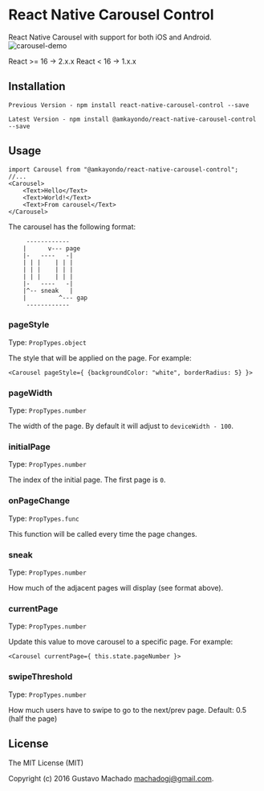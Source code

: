 # React Native Carousel Control

React Native Carousel with support for both iOS and Android.
![carousel-demo](https://cloud.githubusercontent.com/assets/671212/13221426/1cc2d1fc-d95a-11e5-88d2-3c4d738814e9.gif)

React >= 16 -> 2.x.x
React <  16 -> 1.x.x

## Installation

```
Previous Version - npm install react-native-carousel-control --save
```
```
Latest Version - npm install @amkayondo/react-native-carousel-control --save
```
## Usage

```
import Carousel from "@amkayondo/react-native-carousel-control";
//...
<Carousel>
    <Text>Hello</Text>
    <Text>World!</Text>
    <Text>From carousel</Text>
</Carousel>
```

The carousel has the following format:

```
     ------------
    |      v--- page
    |-   ----   -|
    | | |    | | |
    | | |    | | |
    | | |    | | |
    |-   ----   -|
    |^-- sneak   |
    |         ^--- gap
     ------------
```

### pageStyle

Type: `PropTypes.object`

The style that will be applied on the page. For example:

```
<Carousel pageStyle={ {backgroundColor: "white", borderRadius: 5} }>
```

### pageWidth

Type: `PropTypes.number`

The width of the page. By default it will adjust to `deviceWidth - 100`.

### initialPage

Type: `PropTypes.number`

The index of the initial page. The first page is `0`.

### onPageChange

Type: `PropTypes.func`

This function will be called every time the page changes.

### sneak

Type: `PropTypes.number`

How much of the adjacent pages will display (see format above).

### currentPage

Type: `PropTypes.number`

Update this value to move carousel to a specific page. For example:

```
<Carousel currentPage={ this.state.pageNumber }>
```

### swipeThreshold

Type: `PropTypes.number`

How much users have to swipe to go to the next/prev page. Default: 0.5 (half the page)

## License

The MIT License (MIT)

Copyright (c) 2016 Gustavo Machado <machadogj@gmail.com>.